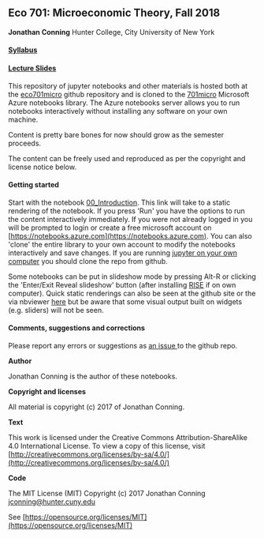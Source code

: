 ## Eco 701: Microeconomic Theory, Fall 2018

**Jonathan Conning**
Hunter College, City University of New York

#### [Syllabus](https://drive.google.com/open?id=1pB7CqETsu6uKnU35qkdpJpoXGfc3NR3w)
#### [Lecture Slides](https://drive.google.com/file/d/1HRPb-pVxRbWRDWTqItZ3fXfQYOIP5Eod/view)

This repository  of  jupyter notebooks and other materials is hosted both at the [eco701micro](https://github.com/jhconning/eco701micro) github repository and is cloned to the [701micro](https://notebooks.azure.com/jhconning/libraries/701micro) Microsoft Azure notebooks library.  The Azure notebooks server allows you to run notebooks interactively without installing any software on your own machine.

Content is pretty bare bones for now should grow as the semester proceeds.

The content can be freely used and reproduced as per the copyright and license notice below.

#### Getting started

Start with the notebook [00_Introduction](https://notebooks.azure.com/jhconning/libraries/701micro/html/notebooks/00_Introduction.ipynb). This link will take to a static rendering of the notebook. If you press 'Run' you have the options to run the content interactively immediately. If you were not already logged in you will be prompted to login or create a free microsoft account on [https://notebooks.azure.com](https://notebooks.azure.com).  You can also 'clone' the entire library to your own account to modify the notebooks interactively and save changes.  If you are running [jupyter on your own computer](http://jupyter.org/install.html) you should clone the repo from github.

Some notebooks can be put in slideshow mode by pressing Alt-R or clicking the 'Enter/Exit Reveal slideshow' button (after installing [RISE](https://github.com/damianavila/RISE) if on own computer).  Quick static renderings can also be seen at the github site or the via nbviewer [here](https://nbviewer.jupyter.org/github/jhconning/eco701micro/tree/master/notebooks/) but be aware that some visual output built on widgets (e.g. sliders) will not be seen. 


#### Comments, suggestions and corrections

Please report any errors or suggestions as [an issue  ](https://github.com/jhconning/eco701micro/issues) to the github repo.

**Author**

Jonathan Conning is the author of these notebooks.

**Copyright and licenses**

All material is copyright (c) 2017 of Jonathan Conning.

**Text** 

This work is licensed under the Creative Commons Attribution-ShareAlike
4.0 International License. To view a copy of this license,
visit [http://creativecommons.org/licenses/by-sa/4.0/](http://creativecommons.org/licenses/by-sa/4.0/)

**Code**

The MIT License (MIT) Copyright (c) 2017 
Jonathan Conning [jconning@hunter.cuny.edu](jconning@hunter.cuny.edu)

See [https://opensource.org/licenses/MIT](https://opensource.org/licenses/MIT)
